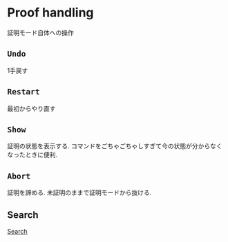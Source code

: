# Proof handling

証明モード自体への操作

## `Undo`

1手戻す

## `Restart`

最初からやり直す

## `Show`

証明の状態を表示する.
コマンドをごちゃごちゃしすぎて今の状態が分からなくなったときに便利.

## `Abort`

証明を諦める.
未証明のままで証明モードから抜ける.

## Search

[Search](search.md)

